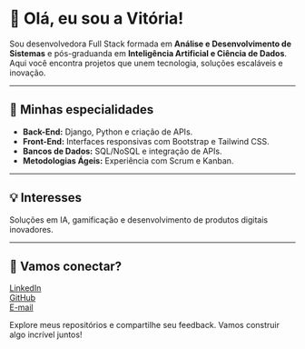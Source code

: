 # 👋 Olá, eu sou a Vitória!

Sou desenvolvedora Full Stack formada em **Análise e Desenvolvimento de Sistemas** e pós-graduanda em **Inteligência Artificial e Ciência de Dados**. Aqui você encontra projetos que unem tecnologia, soluções escaláveis e inovação.

---

## 🚀 Minhas especialidades

- **Back-End:** Django, Python e criação de APIs.
- **Front-End:** Interfaces responsivas com Bootstrap e Tailwind CSS.
- **Bancos de Dados:** SQL/NoSQL e integração de APIs.
- **Metodologias Ágeis:** Experiência com Scrum e Kanban.

---

## 💡 Interesses

Soluções em IA, gamificação e desenvolvimento de produtos digitais inovadores.

---

## 🌟 Vamos conectar?

[LinkedIn](https://www.linkedin.com/in/vitoriadev)  
[GitHub](https://github.com/vitfreire)  
[E-mail](mailto:vitoria.loruama.freire@gmail.com)

Explore meus repositórios e compartilhe seu feedback. Vamos construir algo incrível juntos!

